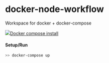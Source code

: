 # docker-node-workflow
Workspace for docker + docker-compose  

![](https://docs.docker.com/img/nav/docker-logo-loggedin.png)[Docker compose install](https://docs.docker.com/compose/install/)

#### Setup/Run
```bash
>> docker-compose up
```
